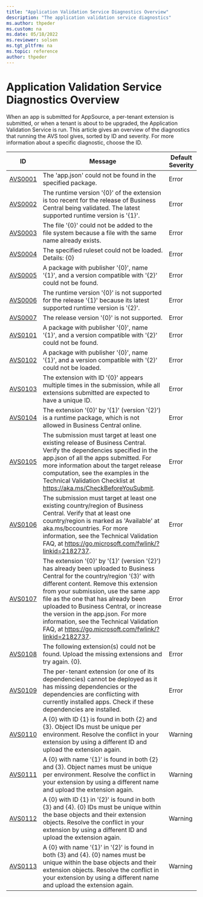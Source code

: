 ```yaml
---
title: "Application Validation Service Diagnostics Overview"
description: "The application validation service diagnostics"
ms.author: thpeder
ms.custom: na
ms.date: 05/18/2022
ms.reviewer: solsen
ms.tgt_pltfrm: na
ms.topic: reference
author: thpeder
---
```


# Application Validation Service Diagnostics Overview

When an app is submitted for AppSource, a per-tenant extension is submitted, or when a tenant is about to be upgraded, the Application Validation Service is run. This article gives an overview of the diagnostics that running the AVS tool gives, sorted by ID and severity. For more information about a specific diagnostic, choose the ID.

|ID|Message|Default Severity|
|--|-----------|----------------|
|[AVS0001](diagnostic-avs0001.md)|The 'app.json' could not be found in the specified package.|Error|
|[AVS0002](diagnostic-avs0002.md)|The runtime version '{0}' of the extension is too recent for the release of Business Central being validated. The latest supported runtime version is '{1}'.|Error|
|[AVS0003](diagnostic-avs0003.md)|The file '{0}' could not be added to the file system because a file with the same name already exists.|Error|
|[AVS0004](diagnostic-avs0004.md)|The specified ruleset could not be loaded. Details: {0}|Error|
|[AVS0005](diagnostic-avs0005.md)|A package with publisher '{0}', name '{1}', and a version compatible with '{2}' could not be found.|Error|
|[AVS0006](diagnostic-avs0006.md)|The runtime version '{0}' is not supported for the release '{1}' because its latest supported runtime version is '{2}'.|Error|
|[AVS0007](diagnostic-avs0007.md)|The release version '{0}' is not supported.|Error|
|[AVS0101](diagnostic-avs0101.md)|A package with publisher '{0}', name '{1}', and a version compatible with '{2}' could not be found.|Error|
|[AVS0102](diagnostic-avs0102.md)|A package with publisher '{0}', name '{1}', and a version compatible with '{2}' could not be loaded.|Error|
|[AVS0103](diagnostic-avs0103.md)|The extension with ID '{0}' appears multiple times in the submission, while all extensions submitted are expected to have a unique ID.|Error|
|[AVS0104](diagnostic-avs0104.md)|The extension '{0}' by '{1}' (version '{2}') is a runtime package, which is not allowed in Business Central online.|Error|
|[AVS0105](diagnostic-avs0105.md)|The submission must target at least one existing release of Business Central. Verify the dependencies specified in the app.json of all the apps submitted. For more information about the target release computation, see the examples in the Technical Validation Checklist at https://aka.ms/CheckBeforeYouSubmit.|Error|
|[AVS0106](diagnostic-avs0106.md)|The submission must target at least one existing country/region of Business Central. Verify that at least one country/region is marked as 'Available' at aka.ms/bccountries. For more information, see the Technical Validation FAQ, at https://go.microsoft.com/fwlink/?linkid=2182737.|Error|
|[AVS0107](diagnostic-avs0107.md)|The extension '{0}' by '{1}' (version '{2}') has already been uploaded to Business Central for the country/region '{3}' with different content. Remove this extension from your submission, use the same .app file as the one that has already been uploaded to Business Central, or increase the version in the app.json. For more information, see the Technical Validation FAQ, at https://go.microsoft.com/fwlink/?linkid=2182737.|Error|
|[AVS0108](diagnostic-avs0108.md)|The following extension(s) could not be found. Upload the missing extensions and try again. {0}.|Error|
|[AVS0109](diagnostic-avs0109.md)|The per-tenant extension (or one of its dependencies) cannot be deployed as it has missing dependencies or the dependencies are conflicting with currently installed apps. Check if these dependencies are installed.|Error|
|[AVS0110](diagnostic-avs0110.md)|A {0} with ID {1} is found in both {2} and {3}. Object IDs must be unique per environment. Resolve the conflict in your extension by using a different ID and upload the extension again.|Warning|
|[AVS0111](diagnostic-avs0111.md)|A {0} with name '{1}' is found in both {2} and {3}. Object names must be unique per environment. Resolve the conflict in your extension by using a different name and upload the extension again.|Warning|
|[AVS0112](diagnostic-avs0112.md)|A {0} with ID {1} in '{2}' is found in both {3} and {4}. {0} IDs must be unique within the base objects and their extension objects. Resolve the conflict in your extension by using a different ID and upload the extension again.|Warning|
|[AVS0113](diagnostic-avs0113.md)|A {0} with name '{1}' in '{2}' is found in both {3} and {4}. {0} names must be unique within the base objects and their extension objects. Resolve the conflict in your extension by using a different name and upload the extension again.|Warning|

